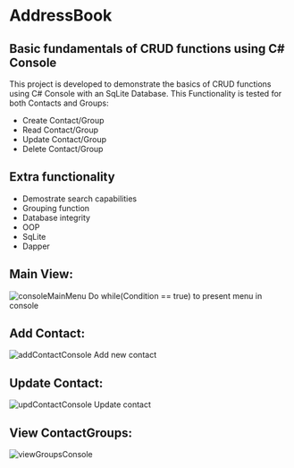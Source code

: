 # AddressBook

## Basic fundamentals of CRUD functions using C# Console
This project is developed to demonstrate the basics of CRUD functions using C# Console with an SqLite Database. This Functionality is tested for both Contacts and Groups: 
-   Create Contact/Group
-   Read Contact/Group
-   Update Contact/Group
-   Delete Contact/Group

## Extra functionality
-   Demostrate search capabilities
-   Grouping function
-   Database integrity
-   OOP
-   SqLite
-   Dapper

## Main View:
![consoleMainMenu](https://user-images.githubusercontent.com/68903153/212562461-7e2c548a-c79d-4741-8168-1b4c47721e25.png)
Do while(Condition == true) to present menu in console 

## Add Contact:
![addContactConsole](https://user-images.githubusercontent.com/68903153/212562535-a99648c6-3ac4-4e1a-bb38-e18dc0421f35.png)
Add new contact

## Update Contact:
![updContactConsole](https://user-images.githubusercontent.com/68903153/212562599-4bf2e558-c24d-4ef7-b8f7-6a899b339923.png)
Update contact

## View ContactGroups:
![viewGroupsConsole](https://user-images.githubusercontent.com/68903153/212562642-b73e49ed-c1b4-413a-b067-142ccd2a486a.png)


